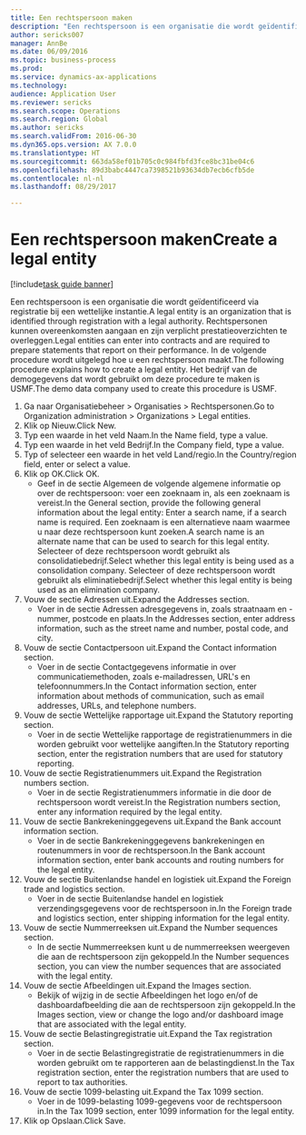 ```yaml
--- 
title: Een rechtspersoon maken
description: "Een rechtspersoon is een organisatie die wordt geïdentificeerd via registratie bij een wettelijke instantie."
author: sericks007
manager: AnnBe
ms.date: 06/09/2016
ms.topic: business-process
ms.prod: 
ms.service: dynamics-ax-applications
ms.technology: 
audience: Application User
ms.reviewer: sericks
ms.search.scope: Operations
ms.search.region: Global
ms.author: sericks
ms.search.validFrom: 2016-06-30
ms.dyn365.ops.version: AX 7.0.0
ms.translationtype: HT
ms.sourcegitcommit: 663da58ef01b705c0c984fbfd3fce8bc31be04c6
ms.openlocfilehash: 89d3babc4447ca7398521b93634db7ecb6cfb5de
ms.contentlocale: nl-nl
ms.lasthandoff: 08/29/2017

---
```

# <a name="create-a-legal-entity"></a><span data-ttu-id="36f49-103">Een rechtspersoon maken</span><span class="sxs-lookup"><span data-stu-id="36f49-103">Create a legal entity</span></span>

[!include[task guide banner](../../includes/task-guide-banner.md)]

<span data-ttu-id="36f49-104">Een rechtspersoon is een organisatie die wordt geïdentificeerd via registratie bij een wettelijke instantie.</span><span class="sxs-lookup"><span data-stu-id="36f49-104">A legal entity is an organization that is identified through registration with a legal authority.</span></span> <span data-ttu-id="36f49-105">Rechtspersonen kunnen overeenkomsten aangaan en zijn verplicht prestatieoverzichten te overleggen.</span><span class="sxs-lookup"><span data-stu-id="36f49-105">Legal entities can enter into contracts and are required to prepare statements that report on their performance.</span></span> <span data-ttu-id="36f49-106">In de volgende procedure wordt uitgelegd hoe u een rechtspersoon maakt.</span><span class="sxs-lookup"><span data-stu-id="36f49-106">The following procedure explains how to create a legal entity.</span></span> <span data-ttu-id="36f49-107">Het bedrijf van de demogegevens dat wordt gebruikt om deze procedure te maken is USMF.</span><span class="sxs-lookup"><span data-stu-id="36f49-107">The demo data company used to create this procedure is USMF.</span></span>

1. <span data-ttu-id="36f49-108">Ga naar Organisatiebeheer > Organisaties > Rechtspersonen.</span><span class="sxs-lookup"><span data-stu-id="36f49-108">Go to Organization administration > Organizations > Legal entities.</span></span>
2. <span data-ttu-id="36f49-109">Klik op Nieuw.</span><span class="sxs-lookup"><span data-stu-id="36f49-109">Click New.</span></span>
3. <span data-ttu-id="36f49-110">Typ een waarde in het veld Naam.</span><span class="sxs-lookup"><span data-stu-id="36f49-110">In the Name field, type a value.</span></span>
4. <span data-ttu-id="36f49-111">Typ een waarde in het veld Bedrijf.</span><span class="sxs-lookup"><span data-stu-id="36f49-111">In the Company field, type a value.</span></span>
5. <span data-ttu-id="36f49-112">Typ of selecteer een waarde in het veld Land/regio.</span><span class="sxs-lookup"><span data-stu-id="36f49-112">In the Country/region field, enter or select a value.</span></span>
6. <span data-ttu-id="36f49-113">Klik op OK.</span><span class="sxs-lookup"><span data-stu-id="36f49-113">Click OK.</span></span>
    * <span data-ttu-id="36f49-114">Geef in de sectie Algemeen de volgende algemene informatie op over de rechtspersoon: voer een zoeknaam in, als een zoeknaam is vereist.</span><span class="sxs-lookup"><span data-stu-id="36f49-114">In the General section, provide the following general information about the legal entity: Enter a search name, if a search name is required.</span></span> <span data-ttu-id="36f49-115">Een zoeknaam is een alternatieve naam waarmee u naar deze rechtspersoon kunt zoeken.</span><span class="sxs-lookup"><span data-stu-id="36f49-115">A search name is an alternate name that can be used to search for this legal entity.</span></span> <span data-ttu-id="36f49-116">Selecteer of deze rechtspersoon wordt gebruikt als consolidatiebedrijf.</span><span class="sxs-lookup"><span data-stu-id="36f49-116">Select whether this legal entity is being used as a consolidation company.</span></span> <span data-ttu-id="36f49-117">Selecteer of deze rechtspersoon wordt gebruikt als eliminatiebedrijf.</span><span class="sxs-lookup"><span data-stu-id="36f49-117">Select whether this legal entity is being used as an elimination company.</span></span>  
7. <span data-ttu-id="36f49-118">Vouw de sectie Adressen uit.</span><span class="sxs-lookup"><span data-stu-id="36f49-118">Expand the Addresses section.</span></span>
    * <span data-ttu-id="36f49-119">Voer in de sectie Adressen adresgegevens in, zoals straatnaam en -nummer, postcode en plaats.</span><span class="sxs-lookup"><span data-stu-id="36f49-119">In the Addresses section, enter address information, such as the street name and number, postal code, and city.</span></span>  
8. <span data-ttu-id="36f49-120">Vouw de sectie Contactpersoon uit.</span><span class="sxs-lookup"><span data-stu-id="36f49-120">Expand the Contact information section.</span></span>
    * <span data-ttu-id="36f49-121">Voer in de sectie Contactgegevens informatie in over communicatiemethoden, zoals e-mailadressen, URL's en telefoonnummers.</span><span class="sxs-lookup"><span data-stu-id="36f49-121">In the Contact information section, enter information about methods of communication, such as email addresses, URLs, and telephone numbers.</span></span>  
9. <span data-ttu-id="36f49-122">Vouw de sectie Wettelijke rapportage uit.</span><span class="sxs-lookup"><span data-stu-id="36f49-122">Expand the Statutory reporting section.</span></span>
    * <span data-ttu-id="36f49-123">Voer in de sectie Wettelijke rapportage de registratienummers in die worden gebruikt voor wettelijke aangiften.</span><span class="sxs-lookup"><span data-stu-id="36f49-123">In the Statutory reporting section, enter the registration numbers that are used for statutory reporting.</span></span>  
10. <span data-ttu-id="36f49-124">Vouw de sectie Registratienummers uit.</span><span class="sxs-lookup"><span data-stu-id="36f49-124">Expand the Registration numbers section.</span></span>
    * <span data-ttu-id="36f49-125">Voer in de sectie Registratienummers informatie in die door de rechtspersoon wordt vereist.</span><span class="sxs-lookup"><span data-stu-id="36f49-125">In the Registration numbers section, enter any information required by the legal entity.</span></span>  
11. <span data-ttu-id="36f49-126">Vouw de sectie Bankrekeninggegevens uit.</span><span class="sxs-lookup"><span data-stu-id="36f49-126">Expand the Bank account information section.</span></span>
    * <span data-ttu-id="36f49-127">Voer in de sectie Bankrekeninggegevens bankrekeningen en routenummers in voor de rechtspersoon.</span><span class="sxs-lookup"><span data-stu-id="36f49-127">In the Bank account information section, enter bank accounts and routing numbers for the legal entity.</span></span>  
12. <span data-ttu-id="36f49-128">Vouw de sectie Buitenlandse handel en logistiek uit.</span><span class="sxs-lookup"><span data-stu-id="36f49-128">Expand the Foreign trade and logistics section.</span></span>
    * <span data-ttu-id="36f49-129">Voer in de sectie Buitenlandse handel en logistiek verzendingsgegevens voor de rechtspersoon in.</span><span class="sxs-lookup"><span data-stu-id="36f49-129">In the Foreign trade and logistics section, enter shipping information for the legal entity.</span></span>  
13. <span data-ttu-id="36f49-130">Vouw de sectie Nummerreeksen uit.</span><span class="sxs-lookup"><span data-stu-id="36f49-130">Expand the Number sequences section.</span></span>
    * <span data-ttu-id="36f49-131">In de sectie Nummerreeksen kunt u de nummerreeksen weergeven die aan de rechtspersoon zijn gekoppeld.</span><span class="sxs-lookup"><span data-stu-id="36f49-131">In the Number sequences section, you can view the number sequences that are associated with the legal entity.</span></span>  
14. <span data-ttu-id="36f49-132">Vouw de sectie Afbeeldingen uit.</span><span class="sxs-lookup"><span data-stu-id="36f49-132">Expand the Images section.</span></span>
    * <span data-ttu-id="36f49-133">Bekijk of wijzig in de sectie Afbeeldingen het logo en/of de dashboardafbeelding die aan de rechtspersoon zijn gekoppeld.</span><span class="sxs-lookup"><span data-stu-id="36f49-133">In the Images section, view or change the logo and/or dashboard image that are associated with the legal entity.</span></span>  
15. <span data-ttu-id="36f49-134">Vouw de sectie Belastingregistratie uit.</span><span class="sxs-lookup"><span data-stu-id="36f49-134">Expand the Tax registration section.</span></span>
    * <span data-ttu-id="36f49-135">Voer in de sectie Belastingregistratie de registratienummers in die worden gebruikt om te rapporteren aan de belastingdienst.</span><span class="sxs-lookup"><span data-stu-id="36f49-135">In the Tax registration section, enter the registration numbers that are used to report to tax authorities.</span></span>  
16. <span data-ttu-id="36f49-136">Vouw de sectie 1099-belasting uit.</span><span class="sxs-lookup"><span data-stu-id="36f49-136">Expand the Tax 1099 section.</span></span>
    * <span data-ttu-id="36f49-137">Voer in de 1099-belasting 1099-gegevens voor de rechtspersoon in.</span><span class="sxs-lookup"><span data-stu-id="36f49-137">In the Tax 1099 section, enter 1099 information for the legal entity.</span></span>  
17. <span data-ttu-id="36f49-138">Klik op Opslaan.</span><span class="sxs-lookup"><span data-stu-id="36f49-138">Click Save.</span></span>


